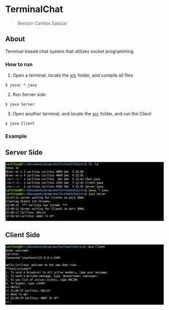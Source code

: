 # TerminalChat
> Benzon Carlitos Salazar

## About
Terminal-based chat system that utilizes socket programming

### How to run
1. Open a terminal, locate the [src](src/) folder, and compile all files
```
$ javac *.java
```
2. Run Server side
```
$ java Server
```
3. Open another terminal, and locate the [src](src/) folder, and run the Client
```
$ java Client
```

### Example
## Server Side
![server side](imgs/server.png)
## Client Side
![client side](imgs/client.png)